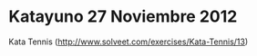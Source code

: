 Katayuno 27 Noviembre 2012
==========================
Kata Tennis (http://www.solveet.com/exercises/Kata-Tennis/13)
